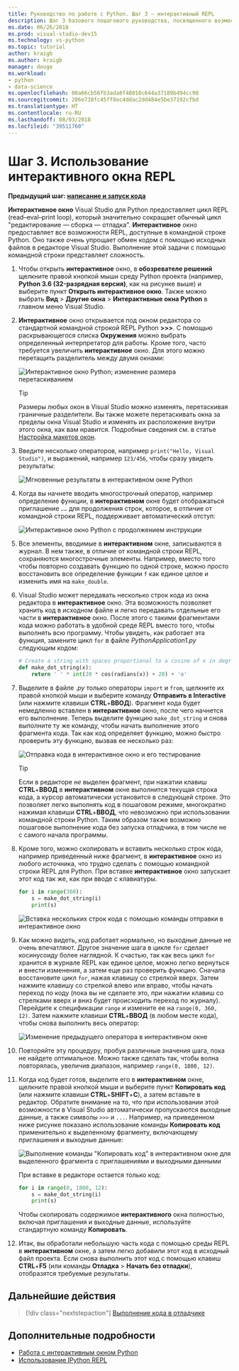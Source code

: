 ```yaml
---
title: Руководство по работе с Python. Шаг 3 — интерактивный REPL
description: Шаг 3 базового пошагового руководства, посвященного возможностям Python в Visual Studio. Здесь рассматривается интерактивное окно REPL в Python.
ms.date: 06/26/2018
ms.prod: visual-studio-dev15
ms.technology: vs-python
ms.topic: tutorial
author: kraigb
ms.author: kraigb
manager: douge
ms.workload:
- python
- data-science
ms.openlocfilehash: 00a66cb56fb3ada8f48018c644a37189b494cc98
ms.sourcegitcommit: 206e738fc45ff8ec4ddac2dd484e5be37192cfbd
ms.translationtype: HT
ms.contentlocale: ru-RU
ms.lasthandoff: 08/03/2018
ms.locfileid: "39511760"
---
```

# <a name="step-3-use-the-interactive-repl-window"></a>Шаг 3. Использование интерактивного окна REPL

**Предыдущий шаг: [написание и запуск кода](tutorial-working-with-python-in-visual-studio-step-02-writing-code.md)**

**Интерактивное окно** Visual Studio для Python предоставляет цикл REPL (read–eval–print loop), который значительно сокращает обычный цикл "редактирование — сборка — отладка". **Интерактивное** окно предоставляет все возможности REPL, доступные в командной строке Python. Оно также очень упрощает обмен кодом с помощью исходных файлов в редакторе Visual Studio. Выполнение этой задачи с помощью командной строки представляет сложность.

1. Чтобы открыть **интерактивное** окно, в **обозревателе решений** щелкните правой кнопкой мыши среду Python проекта (например, **Python 3.6 (32-разрядная версия)**, как на рисунке выше) и выберите пункт **Открыть интерактивное окно**. Также можно выбрать **Вид** > **Другие окна** > **Интерактивные окна Python** в главном меню Visual Studio.

1. **Интерактивное** окно открывается под окном редактора со стандартной командной строкой REPL Python **>>>**. С помощью раскрывающегося списка **Окружения** можно выбрать определенный интерпретатор для работы. Кроме того, часто требуется увеличить **интерактивное** окно. Для этого можно перетащить разделитель между двумя окнами:

    ![Интерактивное окно Python; изменение размера перетаскиванием](media/vs-getting-started-python-11-interactive1b.png)

    > [!Tip]
    > Размеры любых окон в Visual Studio можно изменять, перетаскивая граничные разделители. Вы также можете перетаскивать окна за пределы окна Visual Studio и изменять их расположение внутри этого окна, как вам нравится. Подробные сведения см. в статье [Настройка макетов окон](../ide/customizing-window-layouts-in-visual-studio.md).

1. Введите несколько операторов, например `print("Hello, Visual Studio")`, и выражений, например `123/456`, чтобы сразу увидеть результаты:

    ![Мгновенные результаты в интерактивном окне Python](media/vs-getting-started-python-12-interactive2.png)

1. Когда вы начнете вводить многострочный оператор, например определение функции, в **интерактивном** окне будет отображаться приглашение **...** для продолжения строк, которое, в отличие от командной строки REPL, поддерживает автоматический отступ:

    ![Интерактивное окно Python с продолжением инструкции](media/vs-getting-started-python-13-interactive3.png)

1. Все элементы, вводимые в **интерактивном** окне, записываются в журнал. В нем также, в отличие от командной строки REPL, сохраняются многострочные элементы. Например, вместо того чтобы повторно создавать функцию по одной строке, можно просто восстановить все определение функции `f` как единое целое и изменить имя на `make_double`.

1. Visual Studio может передавать несколько строк кода из окна редактора в **интерактивное** окно. Эта возможность позволяет хранить код в исходном файле и легко передавать отдельные его части в **интерактивное** окно. После этого с такими фрагментами кода можно работать в удобной среде REPL вместо того, чтобы выполнять всю программу. Чтобы увидеть, как работает эта функция, замените цикл `for` в файле *PythonApplication1.py* следующим кодом:

    ```python
    # Create a string with spaces proportional to a cosine of x in degrees
    def make_dot_string(x):
        return ' ' * int(20 * cos(radians(x)) + 20) + 'o'
    ```

1. Выделите в файле *.py* только операторы `import` и `from`, щелкните их правой кнопкой мыши и выберите команду **Отправить в Interactive** (или нажмите клавиши **CTRL**+**ВВОД**). Фрагмент кода будет немедленно вставлен в **интерактивное** окно, после чего начнется его выполнение. Теперь выделите функцию `make_dot_string` и снова выполните ту же команду, чтобы начать выполнение этого фрагмента кода. Так как код определяет функцию, можно быстро проверить эту функцию, вызвав ее несколько раз:

    ![Отправка кода в интерактивное окно и его тестирование](media/vs-getting-started-python-14-interactive4.png)

    > [!Tip]
    > Если в редакторе *не* выделен фрагмент, при нажатии клавиш **CTRL**+**ВВОД** в **интерактивном** окне выполнится текущая строка кода, а курсор автоматически установится в следующей строке. Это позволяет легко выполнять код в пошаговом режиме, многократно нажимая клавиши **CTRL**+**ВВОД**, что невозможно при использовании командной строки Python. Таким образом также возможно пошаговое выполнение кода без запуска отладчика, в том числе не с самого начала программы.

1. Кроме того, можно скопировать и вставить несколько строк кода, например приведенный ниже фрагмент, в **интерактивное** окно из любого источника, что трудно сделать с помощью командной строки REPL для Python. При вставке **интерактивное** окно запускает этот код так же, как при вводе с клавиатуры.

    ```python
    for i in range(360):
        s = make_dot_string(i)
        print(s)
    ```

    ![Вставка нескольких строк кода с помощью команды отправки в интерактивное окно](media/vs-getting-started-python-15-interactive5.png)

1. Как можно видеть, код работает нормально, но выходные данные не очень впечатляют. Другое значение шага в цикле `for` сделает косинусоиду более наглядной. К счастью, так как весь цикл `for` хранится в журнале REPL как единое целое, можно легко вернуться и внести изменения, а затем еще раз проверить функцию. Сначала восстановите цикл `for`, нажав клавишу со стрелкой вверх. Затем нажмите клавишу со стрелкой влево или вправо, чтобы начать переход по коду (пока вы не сделаете это, при нажатии клавиш со стрелками вверх и вниз будет происходить переход по журналу). Перейдите к спецификации `range` и измените ее на `range(0, 360, 12)`. Затем нажмите клавиши **CTRL**+**ВВОД** (в любом месте кода), чтобы снова выполнить весь оператор:

    ![Изменение предыдущего оператора в интерактивном окне](media/vs-getting-started-python-16-interactive6.png)

1. Повторяйте эту процедуру, пробуя различные значения шага, пока не найдете оптимальное. Можно также сделать так, чтобы волна повторялась, увеличив диапазон, например `range(0, 1800, 12)`.
 
1. Когда код будет готов, выделите его в **интерактивном** окне, щелкните правой кнопкой мыши и выберите пункт **Копировать код** (или нажмите клавиши **CTRL**+**SHIFT**+**C**), а затем вставьте в редактор. Обратите внимание на то, что при использовании этой возможности в Visual Studio автоматически пропускаются выходные данные, а также символы `>>>` и `...`. Например, на приведенном ниже рисунке показано использование команды **Копировать код** применительно к выделенному фрагменту, включающему приглашения и выходные данные:

    ![Выполнение команды "Копировать код" в интерактивном окне для выделенного фрагмента с приглашениями и выходными данными](media/vs-getting-started-python-17-interactive7.png)

    При вставке в редакторе остается только код:

    ```python
    for i in range(0, 1800, 12):
        s = make_dot_string(i)
        print(s)
    ```

    Чтобы скопировать содержимое **интерактивного** окна полностью, включая приглашения и выходные данные, используйте стандартную команду **Копировать**.

1. Итак, вы обработали небольшую часть кода с помощью среды REPL в **интерактивном** окне, а затем легко добавили этот код в исходный файл проекта. Если снова выполнить этот код с помощью клавиш **CTRL**+**F5** (или команды **Отладка** > **Начать без отладки**), отобразятся требуемые результаты.

## <a name="next-step"></a>Дальнейшие действия

> [!div class="nextstepaction"]
> [Выполнение кода в отладчике](tutorial-working-with-python-in-visual-studio-step-04-debugging.md)

## <a name="go-deeper"></a>Дополнительные подробности

- [Работа с интерактивным окном Python](python-interactive-repl-in-visual-studio.md)
- [Использование IPython REPL](interactive-repl-ipython.md)
